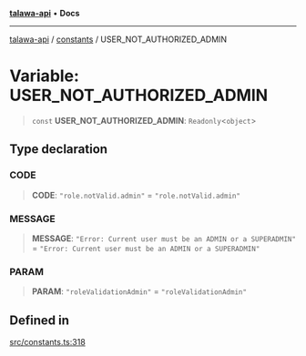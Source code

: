 [**talawa-api**](../../README.md) • **Docs**

***

[talawa-api](../../modules.md) / [constants](../README.md) / USER\_NOT\_AUTHORIZED\_ADMIN

# Variable: USER\_NOT\_AUTHORIZED\_ADMIN

> `const` **USER\_NOT\_AUTHORIZED\_ADMIN**: `Readonly`\<`object`\>

## Type declaration

### CODE

> **CODE**: `"role.notValid.admin"` = `"role.notValid.admin"`

### MESSAGE

> **MESSAGE**: `"Error: Current user must be an ADMIN or a SUPERADMIN"` = `"Error: Current user must be an ADMIN or a SUPERADMIN"`

### PARAM

> **PARAM**: `"roleValidationAdmin"` = `"roleValidationAdmin"`

## Defined in

[src/constants.ts:318](https://github.com/PalisadoesFoundation/talawa-api/blob/6712e9940a5702665afc506fa9f6e9d7e1dc7991/src/constants.ts#L318)
